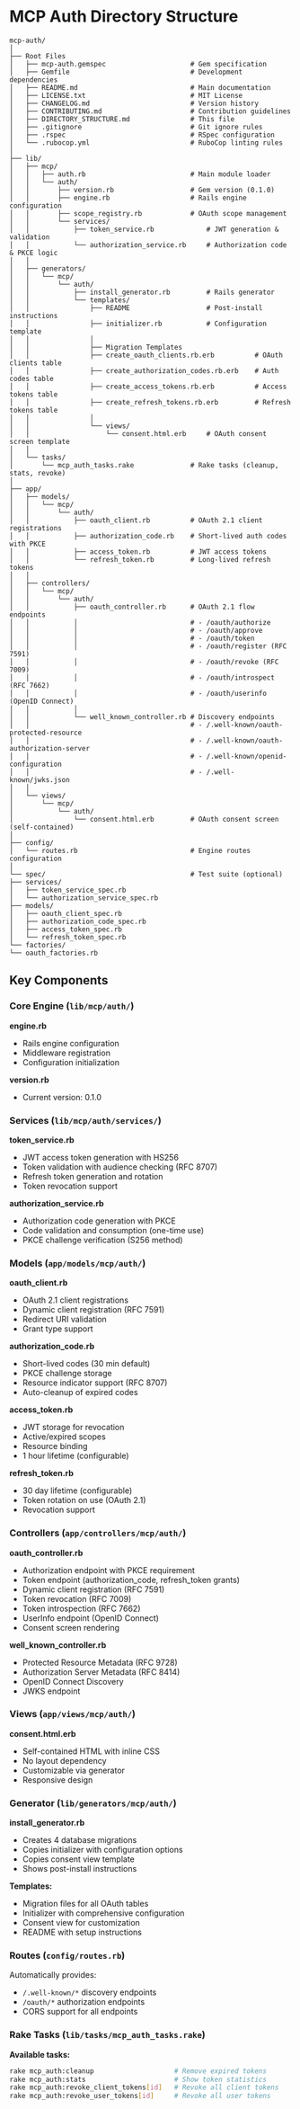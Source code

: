 # MCP Auth Directory Structure

```
mcp-auth/
│
├── Root Files
│   ├── mcp-auth.gemspec                     # Gem specification
│   ├── Gemfile                              # Development dependencies
│   ├── README.md                            # Main documentation
│   ├── LICENSE.txt                          # MIT License
│   ├── CHANGELOG.md                         # Version history
│   ├── CONTRIBUTING.md                      # Contribution guidelines
│   ├── DIRECTORY_STRUCTURE.md               # This file
│   ├── .gitignore                           # Git ignore rules
│   ├── .rspec                               # RSpec configuration
│   └── .rubocop.yml                         # RuboCop linting rules
│
├── lib/
│   ├── mcp/
│   │   ├── auth.rb                          # Main module loader
│   │   └── auth/
│   │       ├── version.rb                   # Gem version (0.1.0)
│   │       ├── engine.rb                    # Rails engine configuration
│   │       ├── scope_registry.rb            # OAuth scope management
│   │       └── services/
│   │           ├── token_service.rb             # JWT generation & validation
│   │           └── authorization_service.rb     # Authorization code & PKCE logic
│   │
│   ├── generators/
│   │   └── mcp/
│   │       └── auth/
│   │           ├── install_generator.rb         # Rails generator
│   │           └── templates/
│   │               ├── README                   # Post-install instructions
│   │               ├── initializer.rb           # Configuration template
│   │               │
│   │               ├── Migration Templates
│   │               ├── create_oauth_clients.rb.erb          # OAuth clients table
│   │               ├── create_authorization_codes.rb.erb    # Auth codes table
│   │               ├── create_access_tokens.rb.erb          # Access tokens table
│   │               ├── create_refresh_tokens.rb.erb         # Refresh tokens table
│   │               │
│   │               └── views/
│   │                   └── consent.html.erb     # OAuth consent screen template
│   │
│   └── tasks/
│       └── mcp_auth_tasks.rake              # Rake tasks (cleanup, stats, revoke)
│
├── app/
│   ├── models/
│   │   └── mcp/
│   │       └── auth/
│   │           ├── oauth_client.rb          # OAuth 2.1 client registrations
│   │           ├── authorization_code.rb    # Short-lived auth codes with PKCE
│   │           ├── access_token.rb          # JWT access tokens
│   │           └── refresh_token.rb         # Long-lived refresh tokens
│   │
│   ├── controllers/
│   │   └── mcp/
│   │       └── auth/
│   │           ├── oauth_controller.rb      # OAuth 2.1 flow endpoints
│   │           │                            # - /oauth/authorize
│   │           │                            # - /oauth/approve
│   │           │                            # - /oauth/token
│   │           │                            # - /oauth/register (RFC 7591)
│   │           │                            # - /oauth/revoke (RFC 7009)
│   │           │                            # - /oauth/introspect (RFC 7662)
│   │           │                            # - /oauth/userinfo (OpenID Connect)
│   │           │
│   │           └── well_known_controller.rb # Discovery endpoints
│   │                                        # - /.well-known/oauth-protected-resource
│   │                                        # - /.well-known/oauth-authorization-server
│   │                                        # - /.well-known/openid-configuration
│   │                                        # - /.well-known/jwks.json
│   │
│   └── views/
│       └── mcp/
│           └── auth/
│               └── consent.html.erb         # OAuth consent screen (self-contained)
│
├── config/
│   └── routes.rb                            # Engine routes configuration
│
└── spec/                                    # Test suite (optional)
├── services/
│   ├── token_service_spec.rb
│   └── authorization_service_spec.rb
├── models/
│   ├── oauth_client_spec.rb
│   ├── authorization_code_spec.rb
│   ├── access_token_spec.rb
│   └── refresh_token_spec.rb
└── factories/
└── oauth_factories.rb
```

## Key Components

### Core Engine (`lib/mcp/auth/`)

**engine.rb**
- Rails engine configuration
- Middleware registration
- Configuration initialization

**version.rb**
- Current version: 0.1.0

### Services (`lib/mcp/auth/services/`)

**token_service.rb**
- JWT access token generation with HS256
- Token validation with audience checking (RFC 8707)
- Refresh token generation and rotation
- Token revocation support

**authorization_service.rb**
- Authorization code generation with PKCE
- Code validation and consumption (one-time use)
- PKCE challenge verification (S256 method)

### Models (`app/models/mcp/auth/`)

**oauth_client.rb**
- OAuth 2.1 client registrations
- Dynamic client registration (RFC 7591)
- Redirect URI validation
- Grant type support

**authorization_code.rb**
- Short-lived codes (30 min default)
- PKCE challenge storage
- Resource indicator support (RFC 8707)
- Auto-cleanup of expired codes

**access_token.rb**
- JWT storage for revocation
- Active/expired scopes
- Resource binding
- 1 hour lifetime (configurable)

**refresh_token.rb**
- 30 day lifetime (configurable)
- Token rotation on use (OAuth 2.1)
- Revocation support

### Controllers (`app/controllers/mcp/auth/`)

**oauth_controller.rb**
- Authorization endpoint with PKCE requirement
- Token endpoint (authorization_code, refresh_token grants)
- Dynamic client registration (RFC 7591)
- Token revocation (RFC 7009)
- Token introspection (RFC 7662)
- UserInfo endpoint (OpenID Connect)
- Consent screen rendering

**well_known_controller.rb**
- Protected Resource Metadata (RFC 9728)
- Authorization Server Metadata (RFC 8414)
- OpenID Connect Discovery
- JWKS endpoint

### Views (`app/views/mcp/auth/`)

**consent.html.erb**
- Self-contained HTML with inline CSS
- No layout dependency
- Customizable via generator
- Responsive design

### Generator (`lib/generators/mcp/auth/`)

**install_generator.rb**
- Creates 4 database migrations
- Copies initializer with configuration options
- Copies consent view template
- Shows post-install instructions

**Templates:**
- Migration files for all OAuth tables
- Initializer with comprehensive configuration
- Consent view for customization
- README with setup instructions

### Routes (`config/routes.rb`)

Automatically provides:
- `/.well-known/*` discovery endpoints
- `/oauth/*` authorization endpoints
- CORS support for all endpoints

### Rake Tasks (`lib/tasks/mcp_auth_tasks.rake`)

**Available tasks:**
```bash
rake mcp_auth:cleanup                    # Remove expired tokens
rake mcp_auth:stats                      # Show token statistics
rake mcp_auth:revoke_client_tokens[id]   # Revoke all client tokens
rake mcp_auth:revoke_user_tokens[id]     # Revoke all user tokens